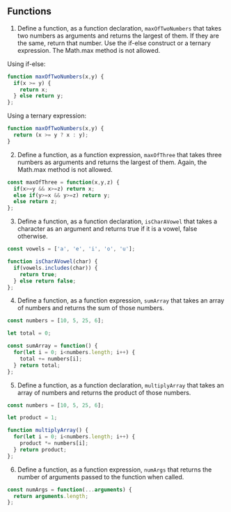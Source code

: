 ## Functions

1. Define a function, as a function declaration, `maxOfTwoNumbers` that takes two numbers as arguments and returns the largest of them. If they are the same, return that number. Use the if-else construct or a ternary expression.  The Math.max method is not allowed.

Using if-else:
```javascript
function maxOfTwoNumbers(x,y) {
  if(x >= y) {
    return x;
  } else return y;
};
```

Using a ternary expression:
```javascript
function maxOfTwoNumbers(x,y) {
  return (x >= y ? x : y);
}
```

2. Define a function, as a function expression, `maxOfThree` that takes three numbers as arguments and returns the largest of them. Again, the Math.max method is not allowed.

```javascript
const maxOfThree = function(x,y,z) {
  if(x>=y && x>=z) return x;
  else if(y>=x && y>=z) return y;
  else return z;
};
```

3. Define a function, as a function declaration, `isCharAVowel` that takes a character as an argument and returns true if it is a vowel, false otherwise.

```javascript
const vowels = ['a', 'e', 'i', 'o', 'u'];

function isCharAVowel(char) {
  if(vowels.includes(char)) {
    return true;
  } else return false;
};
```

4. Define a function, as a function expression, `sumArray` that takes an array of numbers and returns the sum of those numbers.

```javascript
const numbers = [10, 5, 25, 6];

let total = 0;

const sumArray = function() {
  for(let i = 0; i<numbers.length; i++) {
    total += numbers[i];
  } return total;
};
```

5. Define a function, as a function declaration, `multiplyArray` that takes an array of numbers and returns the product of those numbers.

```javascript
const numbers = [10, 5, 25, 6];

let product = 1;

function multiplyArray() {
  for(let i = 0; i<numbers.length; i++) {
    product *= numbers[i];
  } return product;
};
```

6. Define a function, as a function expression, `numArgs` that returns the number of arguments passed to the function when called.

```javascript
const numArgs = function(...arguments) {
  return arguments.length;
};
```